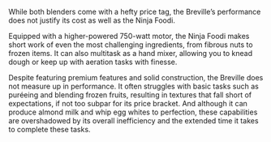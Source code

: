 While both blenders come with a hefty price tag, the Breville’s performance does not justify its cost as well as the Ninja Foodi. 

Equipped with a higher-powered 750-watt motor, the Ninja Foodi makes short work of even the most challenging ingredients, from fibrous nuts to frozen items. It can also multitask as a hand mixer, allowing you to knead dough or keep up with aeration tasks with finesse. 

Despite featuring premium features and solid construction, the Breville does not measure up in performance. It often struggles with basic tasks such as puréeing and blending frozen fruits, resulting in textures that fall short of expectations, if not too subpar for its price bracket. And although it can produce almond milk and whip egg whites to perfection, these capabilities are overshadowed by its overall inefficiency and the extended time it takes to complete these tasks.